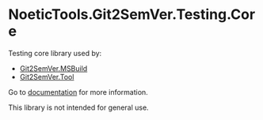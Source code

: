 ﻿# NoeticTools.Git2SemVer.Testing.Core

Testing core library used by:

* [Git2SemVer.MSBuild](https://noetictools.github.io/Git2SemVer.MSBuild/)
* [Git2SemVer.Tool](https://noetictools.github.io/Git2SemVer.MSBuild.Tool/)

Go to [documentation](https://noetictools.github.io/Git2SemVer.MSBuild/) for more information.

This library is not intended for general use.

